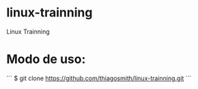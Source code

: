 # linux-trainning
Linux Trainning

# Modo de uso:

´´´
$ git clone https://github.com/thiagosmith/linux-trainning.git
´´´


